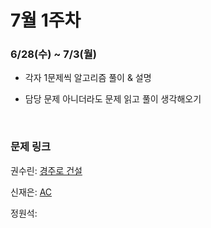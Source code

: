 # 7월 1주차

### 6/28(수) ~ 7/3(월)

- 각자 1문제씩 알고리즘 풀이 & 설명

- 담당 문제 아니더라도 문제 읽고 풀이 생각해오기
  
  <br>

### 문제 링크

권수린: [경주로 건설](https://school.programmers.co.kr/learn/courses/30/lessons/67259)

신재은: [AC](https://www.acmicpc.net/problem/5430)

정원석: [ ](https://www.acmicpc.net/problem/17140)
